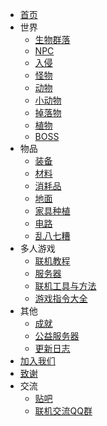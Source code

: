 * [首页](/)
* 世界
  * [生物群落](/guides/World/Biomes)
  * [NPC](/guides/World/NPCs)
  * [入侵](/guides/World/Raiders)
  * [怪物](/guides/World/Monsters)
  * [动物](/guides/World/Animals)
  * [小动物](/guides/World/Critters)
  * [掉落物](/guides/World/Objects)
  * [植物](/guides/World/Plants)
  * [BOSS](/guides/World/Bosses)
* 物品
  * [装备](/guides/Items/Equipment)
  * [材料](/guides/Items/Materials)
  * [消耗品](/guides/Items/Consumables)
  * [地面](/guides/Items/Tiles)
  * [家具种植](/guides/Items/Objects)
  * [电路](/guides/Items/Wiring)
  * [乱八七糟](/guides/Items/Miscellaneous)
* 多人游戏
  * [联机教程](/guides/Multiplayer)
  * [服务器](/guides/Server)
  * [联机工具与方法](/guides/Connect)
  * [游戏指令大全](/guides/Command)
* 其他
  * [成就](/guides/Others/Achievement)
  * [公益服务器](/guides/FreeServer)
  * [更新日志](/guides/Update.md)
* [加入我们](/guides/Join)
* [致谢](/Thanks)
* 交流
  * [贴吧](https://tieba.baidu.com/f?kw=necesse&ie=utf-8&tab=main)
  * [联机交流QQ群](http://qm.qq.com/cgi-bin/qm/qr?_wv=1027&k=yBJ6vVb0RuYOYz_8Tfzu1KYC6P-sDS1e&authKey=FdIAOQQ1n9jLilRhAkuDK9uwx4PXxI6Lb7xRJ7GPJSIvWnRnYJIYk%2FWgstfyw2vY&noverify=0&group_code=294072398)
